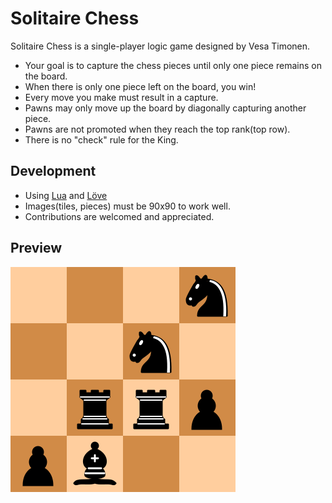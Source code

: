 # Solitaire Chess

Solitaire Chess is a single-player logic game designed by Vesa Timonen.
* Your goal is to capture the chess pieces until only one piece remains on the board.
* When there is only one piece left on the board, you win!
* Every move you make must result in a capture.
* Pawns may only move up the board by diagonally capturing another piece.
* Pawns are not promoted when they reach the top rank(top row).
* There is no "check" rule for the King.

## Development
* Using [Lua](http://www.lua.org/) and [Löve](https://love2d.org/)
* Images(tiles, pieces) must be 90x90 to work well.
* Contributions are welcomed and appreciated.

## Preview
![](https://github.com/Cathetus/Solitaire-Chess/blob/master/preview.png)
